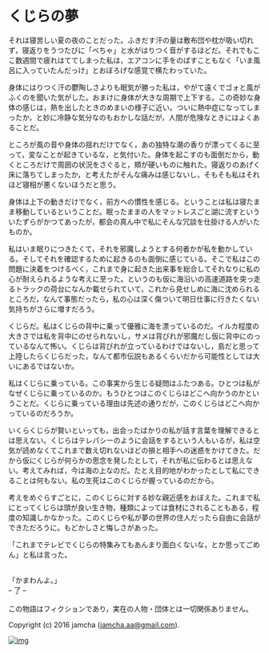 # くじらの夢

それは寝苦しい夏の夜のことだった。ふきだす汗の量は敷布団や枕が吸い切れず，寝返りをうつたびに「べちゃ」と水がはりつく音がするほどだ。それでもここ数週間で疲れはててしまった私は，エアコンに手をのばすこともなく「いま風呂に入っていたんだっけ」とおぼろげな感覚で横たわっていた。  

身体にはりつく汗の鬱陶しさよりも眠気が勝った私は，やがて遠くでゴォと風がふくのを聞いた気がした。おまけに身体が大きな周期で上下する。この奇妙な身体の感じは，熱を出したときのめまいの様子に近い。ついに熱中症になってしまったか，と妙に冷静な気分なのもおかしな話だが，人間が危険なときにはよくあることだ。  

ところが風の音や身体の揺れだけでなく，あの独特な潮の香りが漂ってくるに至って，変なことが起きているな，と気付いた。身体を起こすのも面倒だから，動くところだけで周囲の状況をさぐると，頬が硬いものに触れた。寝返りのあげく床に落ちてしまったか，と考えたがそんな痛みは感じないし，そもそも私はそれほど寝相が悪くないほうだと思う。  

身体は上下の動きだけでなく，前方への慣性を感じる。ということは私は寝たまま移動しているということだ。眠ったままの人をマットレスごと湖に流すといういたずらがかつてあったが，都会の真ん中で私にそんな冗談を仕掛ける人がいたものか。  

私はいま眠りにつきたくて，それを邪魔しようとする何者かが私を動かしている。そしてそれを確認するために起きるのも面倒に感じている。そこで私はこの問題に決着をつけるべく，これまで身に起きた出来事を総合してそれなりに私の心が耐えられるような考えに至った。というのも仮に海沿いの高速道路を突っ走るトラックの荷台になんか載せられていて，これから見せしめに海に沈められるところだ，なんて事態だったら，私の心は深く傷ついて明日仕事に行きたくない気持ちがさらに増すだろう。  

くじらだ。私はくじらの背中に乗って優雅に海を漂っているのだ。イルカ程度の大きさでは私を背中にのせられないし，サメは背びれが邪魔だし仮に背中にのっているなんて怖い。くじらは背びれが立っているわけではないし，島だと思って上陸したらくじらだった，なんて都市伝説もあるくらいだから可能性としては大いにあるではないか。  

私はくじらに乗っている。この事実から生じる疑問はふたつある。ひとつは私がなぜくじらに乗っているのか。もうひとつはこのくじらはどこへ向かうのかということだ。くじらに乗っている理由は先述の通りだが，このくじらはどこへ向かっているのだろうか。  

いくらくじらが賢いといっても，出会ったばかりの私が話す言葉を理解できるとは思えない。くじらはテレパシーのように会話をするという人もいるが，私は空気が読めなくてこれまで数え切れないほどの損と相手への迷惑をかけてきた。だから仮にくじらが何らかの思念を発したとして，それが私に伝わるとは思えない。考えてみれば，今は海の上なのだ。たとえ目的地がわかったとして私にできることは何もない。私の生死はこのくじらが握っているのだから。  

考えをめぐらすごとに，このくじらに対する妙な親近感をおぼえた。これまで私にとってくじらは頭が良い生き物，種類によっては食材にされることもある，程度の知識しかなかった。このくじらや私が夢の世界の住人だったら自由に会話ができただろうに。もどかしさと悔しさがあった。  

「これまでテレビでくじらの特集みてもあんまり面白くないな，とか思ってごめん」と私は言った。  

<br>  
「かまわんよ。」  

<br>  
&#x2013; 了 &#x2013;  

<br>  
<br>  
この物語はフィクションであり，実在の人物・団体とは一切関係ありません。  

Copyright (c) 2016 jamcha (jamcha.aa@gmail.com).  

[![img](http://i.creativecommons.org/l/by-nc-sa/4.0/88x31.png)](http://creativecommons.org/licenses/by-nc-sa/4.0/deed)